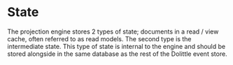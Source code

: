 # State

The projection engine stores 2 types of state; documents in a read / view cache, often referred to as
read models. The second type is the intermediate state. This type of state is internal to the engine
and should be stored alongside in the same database as the rest of the Dolittle event store.
